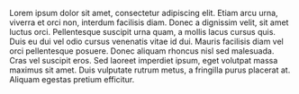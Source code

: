 Lorem ipsum dolor sit amet, consectetur adipiscing elit. Etiam arcu  urna, viverra et orci non, interdum facilisis diam. Donec a dignissim  velit, sit amet luctus orci. Pellentesque suscipit urna quam, a mollis  lacus cursus quis. Duis eu dui vel odio cursus venenatis vitae id dui.  Mauris facilisis diam vel orci pellentesque posuere. Donec aliquam  rhoncus nisl sed malesuada. Cras vel suscipit eros. Sed laoreet  imperdiet ipsum, eget volutpat massa maximus sit amet. Duis vulputate  rutrum metus, a fringilla purus placerat at. Aliquam egestas pretium  efficitur. 

